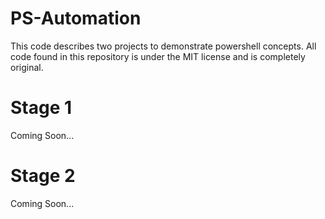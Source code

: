 # PS-Automation
This code describes two projects to demonstrate powershell concepts. All code found in this repository is under the MIT license and is completely original.


# Stage 1
Coming Soon...


# Stage 2
Coming Soon...
